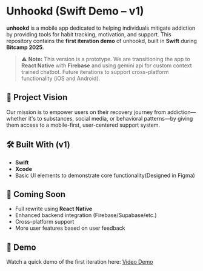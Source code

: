 # Unhookd (Swift Demo – v1)

**unhookd** is a mobile app dedicated to helping individuals mitigate addiction by providing tools for habit tracking, motivation, and support. This repository contains the **first iteration demo** of unhookd, built in **Swift** during **Bitcamp 2025**.

> ⚠️ **Note:** This version is a prototype. We are transitioning the app to **React Native** with **Firebase** and using gemini api for custom context trained chatbot. Future iterations to support cross-platform functionality (iOS and Android).

## 🎯 Project Vision

Our mission is to empower users on their recovery journey from addiction—whether it's to substances, social media, or behavioral patterns—by giving them access to a mobile-first, user-centered support system.

## 🛠️ Built With (v1)

- **Swift**
- **Xcode**
- Basic UI elements to demonstrate core functionality(Designed in Figma)

## 🌱 Coming Soon

- Full rewrite using **React Native**
- Enhanced backend integration (Firebase/Supabase/etc.)
- Cross-platform support
- More user features based on user feedback

## 🎥 Demo

Watch a quick demo of the first iteration here: [Video Demo](https://youtu.be/e8hOp8PS4UM)
